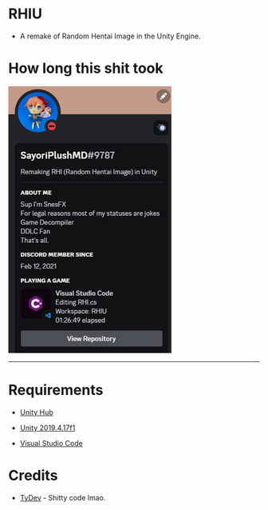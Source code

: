 # RHIU

* A remake of Random Hentai Image in the Unity Engine.

# How long this shit took

![Totally didn't spend almost 1 hour and 30 mins on this.](speedrun.png)

<hr>

# Requirements

* [Unity Hub](https://unity.com/download)

* [Unity 2019.4.17f1](https://download.unity3d.com/download_unity/667c8606c536/UnityDownloadAssistant-2019.4.17f1.exe?_ga=2.87614616.18637105.1673571287-1542673387.1673571287)

* [Visual Studio Code](https://code.visualstudio.com)

# Credits

* [TyDev](https://twitter.com/snesfx) - Shitty code lmao.
